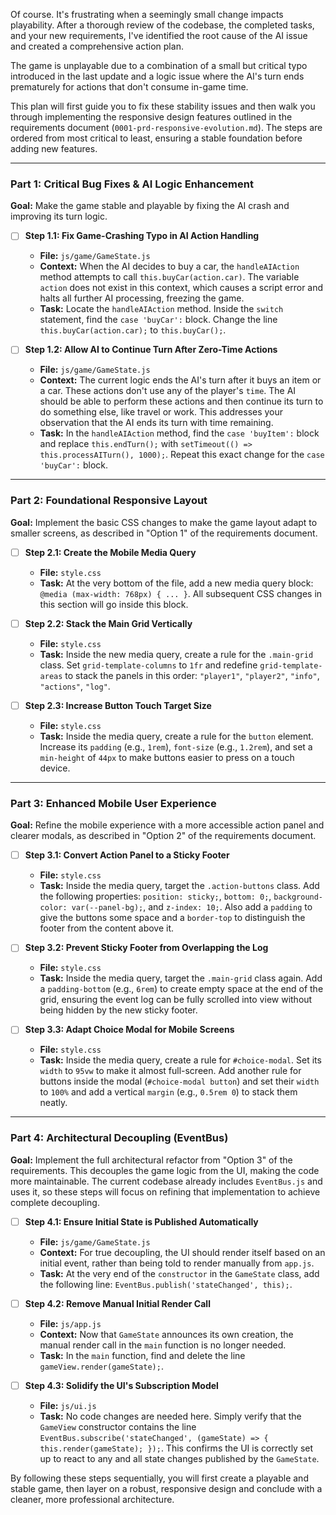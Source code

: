 Of course. It's frustrating when a seemingly small change impacts playability. After a thorough review of the codebase, the completed tasks, and your new requirements, I've identified the root cause of the AI issue and created a comprehensive action plan.

The game is unplayable due to a combination of a small but critical typo introduced in the last update and a logic issue where the AI's turn ends prematurely for actions that don't consume in-game time.

This plan will first guide you to fix these stability issues and then walk you through implementing the responsive design features outlined in the requirements document (`0001-prd-responsive-evolution.md`). The steps are ordered from most critical to least, ensuring a stable foundation before adding new features.

---

### **Part 1: Critical Bug Fixes & AI Logic Enhancement**

**Goal:** Make the game stable and playable by fixing the AI crash and improving its turn logic.

*   [ ] **Step 1.1: Fix Game-Crashing Typo in AI Action Handling**
    *   **File:** `js/game/GameState.js`
    *   **Context:** When the AI decides to buy a car, the `handleAIAction` method attempts to call `this.buyCar(action.car)`. The variable `action` does not exist in this context, which causes a script error and halts all further AI processing, freezing the game.
    *   **Task:** Locate the `handleAIAction` method. Inside the `switch` statement, find the `case 'buyCar':` block. Change the line `this.buyCar(action.car);` to `this.buyCar();`.

*   [ ] **Step 1.2: Allow AI to Continue Turn After Zero-Time Actions**
    *   **File:** `js/game/GameState.js`
    *   **Context:** The current logic ends the AI's turn after it buys an item or a car. These actions don't use any of the player's `time`. The AI should be able to perform these actions and then continue its turn to do something else, like travel or work. This addresses your observation that the AI ends its turn with time remaining.
    *   **Task:** In the `handleAIAction` method, find the `case 'buyItem':` block and replace `this.endTurn();` with `setTimeout(() => this.processAITurn(), 1000);`. Repeat this exact change for the `case 'buyCar':` block.

---

### **Part 2: Foundational Responsive Layout**

**Goal:** Implement the basic CSS changes to make the game layout adapt to smaller screens, as described in "Option 1" of the requirements document.

*   [ ] **Step 2.1: Create the Mobile Media Query**
    *   **File:** `style.css`
    *   **Task:** At the very bottom of the file, add a new media query block: `@media (max-width: 768px) { ... }`. All subsequent CSS changes in this section will go inside this block.

*   [ ] **Step 2.2: Stack the Main Grid Vertically**
    *   **File:** `style.css`
    *   **Task:** Inside the new media query, create a rule for the `.main-grid` class. Set `grid-template-columns` to `1fr` and redefine `grid-template-areas` to stack the panels in this order: `"player1"`, `"player2"`, `"info"`, `"actions"`, `"log"`.

*   [ ] **Step 2.3: Increase Button Touch Target Size**
    *   **File:** `style.css`
    *   **Task:** Inside the media query, create a rule for the `button` element. Increase its `padding` (e.g., `1rem`), `font-size` (e.g., `1.2rem`), and set a `min-height` of `44px` to make buttons easier to press on a touch device.

---

### **Part 3: Enhanced Mobile User Experience**

**Goal:** Refine the mobile experience with a more accessible action panel and clearer modals, as described in "Option 2" of the requirements document.

*   [ ] **Step 3.1: Convert Action Panel to a Sticky Footer**
    *   **File:** `style.css`
    *   **Task:** Inside the media query, target the `.action-buttons` class. Add the following properties: `position: sticky;`, `bottom: 0;`, `background-color: var(--panel-bg);`, and `z-index: 10;`. Also add a `padding` to give the buttons some space and a `border-top` to distinguish the footer from the content above it.

*   [ ] **Step 3.2: Prevent Sticky Footer from Overlapping the Log**
    *   **File:** `style.css`
    *   **Task:** Inside the media query, target the `.main-grid` class again. Add a `padding-bottom` (e.g., `6rem`) to create empty space at the end of the grid, ensuring the event log can be fully scrolled into view without being hidden by the new sticky footer.

*   [ ] **Step 3.3: Adapt Choice Modal for Mobile Screens**
    *   **File:** `style.css`
    *   **Task:** Inside the media query, create a rule for `#choice-modal`. Set its `width` to `95vw` to make it almost full-screen. Add another rule for buttons inside the modal (`#choice-modal button`) and set their `width` to `100%` and add a vertical `margin` (e.g., `0.5rem 0`) to stack them neatly.

---

### **Part 4: Architectural Decoupling (EventBus)**

**Goal:** Implement the full architectural refactor from "Option 3" of the requirements. This decouples the game logic from the UI, making the code more maintainable. The current codebase already includes `EventBus.js` and uses it, so these steps will focus on refining that implementation to achieve complete decoupling.

*   [ ] **Step 4.1: Ensure Initial State is Published Automatically**
    *   **File:** `js/game/GameState.js`
    *   **Context:** For true decoupling, the UI should render itself based on an initial event, rather than being told to render manually from `app.js`.
    *   **Task:** At the very end of the `constructor` in the `GameState` class, add the following line: `EventBus.publish('stateChanged', this);`.

*   [ ] **Step 4.2: Remove Manual Initial Render Call**
    *   **File:** `js/app.js`
    *   **Context:** Now that `GameState` announces its own creation, the manual render call in the `main` function is no longer needed.
    *   **Task:** In the `main` function, find and delete the line `gameView.render(gameState);`.

*   [ ] **Step 4.3: Solidify the UI's Subscription Model**
    *   **File:** `js/ui.js`
    *   **Task:** No code changes are needed here. Simply verify that the `GameView` constructor contains the line `EventBus.subscribe('stateChanged', (gameState) => { this.render(gameState); });`. This confirms the UI is correctly set up to react to any and all state changes published by the `GameState`.

By following these steps sequentially, you will first create a playable and stable game, then layer on a robust, responsive design and conclude with a cleaner, more professional architecture.